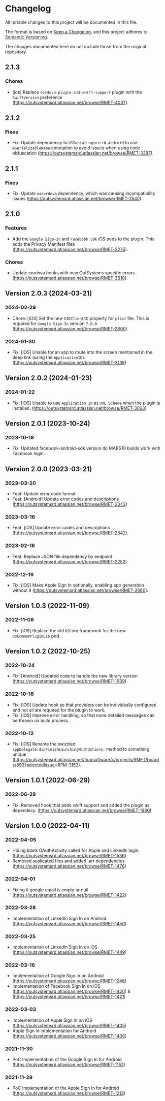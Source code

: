 # Changelog
All notable changes to this project will be documented in this file.

The format is based on [Keep a Changelog](https://keepachangelog.com/en/1.0.0/),
and this project adheres to [Semantic Versioning](https://semver.org/spec/v2.0.0.html).

The changes documented here do not include those from the original repository.

## 2.1.3

### Chores
- (ios) Replace `cordova-plugin-add-swift-support` plugin with the `SwiftVersion` preference (https://outsystemsrd.atlassian.net/browse/RMET-4037).

## 2.1.2

### Fixes
- Fix: Update dependency to `OSSocialLoginsLib-Android` to use `@SerializableName` annotation to avoid issues when using code obfuscation (https://outsystemsrd.atlassian.net/browse/RMET-3387).

## 2.1.1

### Fixes
- Fix: Update `oscordova` dependency, which was causing incompatibility issues (https://outsystemsrd.atlassian.net/browse/RMET-3540).

## 2.1.0

### Features
- Add the `Google Sign-In` and `Facebook SDK` iOS pods to the plugin. This adds the Privacy Manifest files (https://outsystemsrd.atlassian.net/browse/RMET-3275).

### Chores
- Update cordova hooks with new OutSystems specific errors. (https://outsystemsrd.atlassian.net/browse/RMET-3310)

## Version 2.0.3 (2024-03-21)

### 2024-02-29
- Chore: [iOS] Set the new `GIDClientID` property for `plist` file. This is required for `Google Sign-In` version `7.0.0` (https://outsystemsrd.atlassian.net/browse/RMET-2800).

### 2024-01-30
- Fix: [iOS] Unable for an app to route into the screen mentioned in the deep link (using the `ApplicationID`). (https://outsystemsrd.atlassian.net/browse/RMET-3139)

## Version 2.0.2 (2024-01-23)

### 2024-01-22
- Fix: [iOS] Unable to use `Application ID` as `URL Scheme` when the plugin is installed. (https://outsystemsrd.atlassian.net/browse/RMET-3063)

## Version 2.0.1 (2023-10-24)

### 2023-10-18
- Fix: Updated facebook-android-sdk version do MABS10 builds work with Facebook login.

## Version 2.0.0 (2023-03-21)

### 2023-03-20
- Feat: Update error code format
- Feat: [Android] Update error codes and descriptions (https://outsystemsrd.atlassian.net/browse/RMET-2343)

### 2023-03-16
- Feat: [iOS] Update error codes and descriptions (https://outsystemsrd.atlassian.net/browse/RMET-2342).

### 2023-02-16
- Feat: Replace JSON file dependency by endpoint (https://outsystemsrd.atlassian.net/browse/RMET-2252). 

### 2022-12-19
- Fix: [iOS] Make Apple Sign In optionally, enabling app generation without it (https://outsystemsrd.atlassian.net/browse/RMET-2060).

## Version 1.0.3 (2022-11-09)

### 2022-11-08
- Fix: [iOS] Replace the old `OSCore` framework for the new `OSCommonPluginLib` pod.

## Version 1.0.2 (2022-10-25)

### 2022-10-24
- Fix: [Android] Updated code to handle the new library version (https://outsystemsrd.atlassian.net/browse/RMET-1969).

### 2022-10-18
- Fix: [iOS] Update hook so that providers can be individually configured and not all are required for the plugin to work.
- Fix: [iOS] Improve error handling, so that more detailed messages can be thrown on build process.

### 2022-10-12
- Fix: [iOS] Rename the swizzled `appDelegate:didFinishLaunchingWithOptions:` method to something unique (https://outsystemsrd.atlassian.net/jira/software/c/projects/RMET/boards/893?selectedIssue=RPM-3153).

## Version 1.0.1 (2022-06-29)

### 2022-06-29
- Fix: Removed hook that adds swift support and added the plugin as dependecy. (https://outsystemsrd.atlassian.net/browse/RMET-1680)

## Version 1.0.0 (2022-04-11)

### 2022-04-05
- Hiding blank OAuthActivity called for Apple and LinkedIn login (https://outsystemsrd.atlassian.net/browse/RMET-1536)
- Removed suplicated files and added .arr dependencies (https://outsystemsrd.atlassian.net/browse/RMET-1476)

### 2022-04-01
- Fixing if google email is empty or null (https://outsystemsrd.atlassian.net/browse/RMET-1422)

### 2022-03-28
- Implementation of LinkedIn Sign In on Android (https://outsystemsrd.atlassian.net/browse/RMET-1450)

### 2022-03-25
- Implementation of LinkedIn Sign In on iOS (https://outsystemsrd.atlassian.net/browse/RMET-1449)

### 2022-03-16
- Implementation of Google Sign In on Android (https://outsystemsrd.atlassian.net/browse/RMET-1246)
- Implementation of Facebook Sign In on iOS (https://outsystemsrd.atlassian.net/browse/RMET-1420) & (https://outsystemsrd.atlassian.net/browse/RMET-1421)

### 2022-03-03
- Implementation of Apple Sign In on iOS (https://outsystemsrd.atlassian.net/browse/RMET-1405)
- Apple Sign In implementation for Android (https://outsystemsrd.atlassian.net/browse/RMET-1406)

### 2021-11-30
- PoC Implementation of the Google Sign In for Android (https://outsystemsrd.atlassian.net/browse/RMET-1152)

### 2021-11-29
- PoC Implementation of the Apple Sign In for Android (https://outsystemsrd.atlassian.net/browse/RMET-1213)

